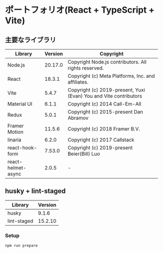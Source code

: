 # ポートフォリオ(React + TypeScript + Vite)

## 主要なライブラリ

| Library            | Version | Copyright                                                         |
| ------------------ | ------- | ----------------------------------------------------------------- |
| Node.js            | 20.17.0 | Copyright Node.js contributors. All rights reserved.              |
| React              | 18.3.1  | Copyright (c) Meta Platforms, Inc. and affiliates.                |
| Vite               | 5.4.7   | Copyright (c) 2019-present, Yuxi (Evan) You and Vite contributors |
| Material UI        | 6.1.1   | Copyright (c) 2014 Call-Em-All                                    |
| Redux              | 5.0.1   | Copyright (c) 2015-present Dan Abramov                            |
| Framer Motion      | 11.5.6  | Copyright (c) 2018 Framer B.V.                                    |
| linaria            | 6.2.0   | Copyright (c) 2017 Callstack                                      |
| react-hook-form    | 7.53.0  | Copyright (c) 2019-present Beier(Bill) Luo                        |
| react-helmet-async | 2.0.5   | -                                                                 |

## husky + lint-staged

| Library     | Version |
| ----------- | ------- |
| husky       | 9.1.6   |
| lint-staged | 15.2.10 |

### Setup

```bash
npm run prepare
```
